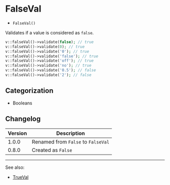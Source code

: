 # FalseVal

- `FalseVal()`

Validates if a value is considered as `false`.

```php
v::falseVal()->validate(false); // true
v::falseVal()->validate(0); // true
v::falseVal()->validate('0'); // true
v::falseVal()->validate('false'); // true
v::falseVal()->validate('off'); // true
v::falseVal()->validate('no'); // true
v::falseVal()->validate('0.5'); // false
v::falseVal()->validate('2'); // false
```

## Categorization

- Booleans

## Changelog

Version | Description
--------|-------------
  1.0.0 | Renamed from `False` to `FalseVal`
  0.8.0 | Created as `False`

***
See also:

- [TrueVal](TrueVal.md)
